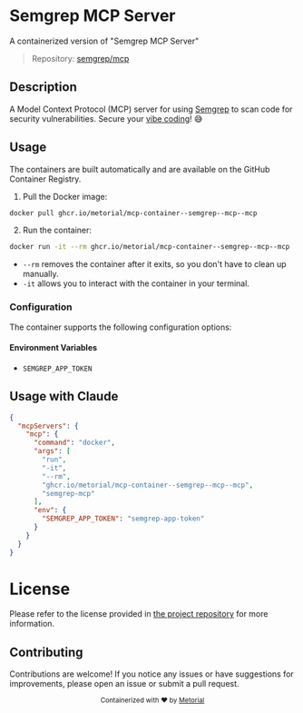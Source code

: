 
# Semgrep MCP Server

A containerized version of "Semgrep MCP Server"

> Repository: [semgrep/mcp](https://github.com/semgrep/mcp)

## Description

A Model Context Protocol (MCP) server for using [Semgrep](https://semgrep.dev) to scan code for security vulnerabilities. Secure your [vibe coding](https://semgrep.dev/blog/2025/giving-appsec-a-seat-at-the-vibe-coding-table/)! 😅


## Usage

The containers are built automatically and are available on the GitHub Container Registry.

1. Pull the Docker image:

```bash
docker pull ghcr.io/metorial/mcp-container--semgrep--mcp--mcp
```

2. Run the container:

```bash
docker run -it --rm ghcr.io/metorial/mcp-container--semgrep--mcp--mcp 
```

- `--rm` removes the container after it exits, so you don't have to clean up manually.
- `-it` allows you to interact with the container in your terminal.


### Configuration

The container supports the following configuration options:




#### Environment Variables

- `SEMGREP_APP_TOKEN`




## Usage with Claude

```json
{
  "mcpServers": {
    "mcp": {
      "command": "docker",
      "args": [
        "run",
        "-it",
        "--rm",
        "ghcr.io/metorial/mcp-container--semgrep--mcp--mcp",
        "semgrep-mcp"
      ],
      "env": {
        "SEMGREP_APP_TOKEN": "semgrep-app-token"
      }
    }
  }
}
```

# License

Please refer to the license provided in [the project repository](https://github.com/semgrep/mcp) for more information.

## Contributing

Contributions are welcome! If you notice any issues or have suggestions for improvements, please open an issue or submit a pull request.

<div align="center">
  <sub>Containerized with ❤️ by <a href="https://metorial.com">Metorial</a></sub>
</div>
  